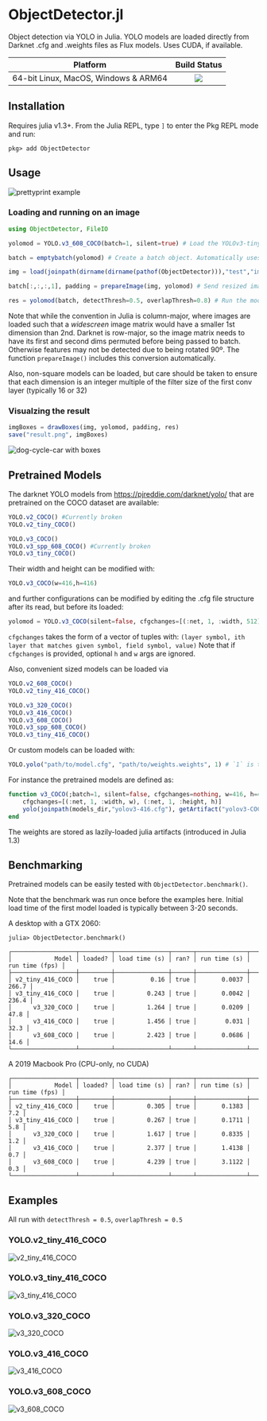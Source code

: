 # ObjectDetector.jl

Object detection via YOLO in Julia. YOLO models are loaded directly from Darknet .cfg and .weights files as Flux models.
Uses CUDA, if available.


| **Platform**                                                               | **Build Status**                                                                                |
|:-------------------------------------------------------------------------------:|:-----------------------------------------------------------------------------------------------:|
| 64-bit Linux, MacOS, Windows & ARM64 | [![][travis-img]][travis-url] |


## Installation

Requires julia v1.3+. From the Julia REPL, type `]` to enter the Pkg REPL mode and run:

```
pkg> add ObjectDetector
```

## Usage

![prettyprint example](examples/prettyprint.png)

### Loading and running on an image
```julia
using ObjectDetector, FileIO

yolomod = YOLO.v3_608_COCO(batch=1, silent=true) # Load the YOLOv3-tiny model pretrained on COCO, with a batch size of 1

batch = emptybatch(yolomod) # Create a batch object. Automatically uses the GPU if available

img = load(joinpath(dirname(dirname(pathof(ObjectDetector))),"test","images","dog-cycle-car.png"))

batch[:,:,:,1], padding = prepareImage(img, yolomod) # Send resized image to the batch

res = yolomod(batch, detectThresh=0.5, overlapThresh=0.8) # Run the model on the length-1 batch
```

Note that while the convention in Julia is column-major, where images are loaded
such that a _widescreen_ image matrix would have a smaller 1st dimension than 2nd.
Darknet is row-major, so the image matrix needs to have its first and second dims
permuted before being passed to batch. Otherwise features may not be detected due to 
being rotated 90º. The function `prepareImage()` includes this conversion automatically.

Also, non-square models can be loaded, but care should be taken to ensure that each
dimension is an integer multiple of the filter size of the first conv layer (typically 16 or 32)



### Visualzing the result
```julia
imgBoxes = drawBoxes(img, yolomod, padding, res)
save("result.png", imgBoxes)
```
![dog-cycle-car with boxes](test/results/dog-cycle-car/v3_608_COCO.jpg)


## Pretrained Models
The darknet YOLO models from https://pjreddie.com/darknet/yolo/ that are pretrained on the COCO dataset are available:

```julia
YOLO.v2_COCO() #Currently broken
YOLO.v2_tiny_COCO()

YOLO.v3_COCO()
YOLO.v3_spp_608_COCO() #Currently broken
YOLO.v3_tiny_COCO()
```
Their width and height can be modified with:
```julia
YOLO.v3_COCO(w=416,h=416)
```
and further configurations can be modified by editing the .cfg file structure after its read, but before its loaded:
```julia
yolomod = YOLO.v3_COCO(silent=false, cfgchanges=[(:net, 1, :width, 512), (:net, 1, :height, 384)])
```
`cfgchanges` takes the form of a vector of tuples with:
`(layer symbol, ith layer that matches given symbol, field symbol, value)`
Note that if `cfgchanges` is provided, optional `h` and `w` args are ignored.

Also, convenient sized models can be loaded via
```julia
YOLO.v2_608_COCO()
YOLO.v2_tiny_416_COCO()

YOLO.v3_320_COCO()
YOLO.v3_416_COCO()
YOLO.v3_608_COCO()
YOLO.v3_spp_608_COCO()
YOLO.v3_tiny_416_COCO()
```

Or custom models can be loaded with:
```julia
YOLO.yolo("path/to/model.cfg", "path/to/weights.weights", 1) # `1` is the batch size.
```

For instance the pretrained models are defined as:
```julia
function v3_COCO(;batch=1, silent=false, cfgchanges=nothing, w=416, h=416)
    cfgchanges=[(:net, 1, :width, w), (:net, 1, :height, h)]
    yolo(joinpath(models_dir,"yolov3-416.cfg"), getArtifact("yolov3-COCO"), batch, silent=silent, cfgchanges=cfgchanges)
end
```

The weights are stored as lazily-loaded julia artifacts (introduced in Julia 1.3)

## Benchmarking

Pretrained models can be easily tested with `ObjectDetector.benchmark()`.

Note that the benchmark was run once before the examples here. Initial load time
of the first model loaded is typically between 3-20 seconds.

A desktop with a GTX 2060:
```
julia> ObjectDetector.benchmark()

┌──────────────────┬─────────┬───────────────┬──────┬──────────────┬────────────────┐
│            Model │ loaded? │ load time (s) │ ran? │ run time (s) │ run time (fps) │
├──────────────────┼─────────┼───────────────┼──────┼──────────────┼────────────────┤
│ v2_tiny_416_COCO │    true │          0.16 │ true │       0.0037 │          266.7 │
│ v3_tiny_416_COCO │    true │         0.243 │ true │       0.0042 │          236.4 │
│      v3_320_COCO │    true │         1.264 │ true │       0.0209 │           47.8 │
│      v3_416_COCO │    true │         1.456 │ true │        0.031 │           32.3 │
│      v3_608_COCO │    true │         2.423 │ true │       0.0686 │           14.6 │
└──────────────────┴─────────┴───────────────┴──────┴──────────────┴────────────────┘
```

A 2019 Macbook Pro (CPU-only, no CUDA)
```
┌──────────────────┬─────────┬───────────────┬──────┬──────────────┬────────────────┐
│            Model │ loaded? │ load time (s) │ ran? │ run time (s) │ run time (fps) │
├──────────────────┼─────────┼───────────────┼──────┼──────────────┼────────────────┤
│ v2_tiny_416_COCO │    true │         0.305 │ true │       0.1383 │            7.2 │
│ v3_tiny_416_COCO │    true │         0.267 │ true │       0.1711 │            5.8 │
│      v3_320_COCO │    true │         1.617 │ true │       0.8335 │            1.2 │
│      v3_416_COCO │    true │         2.377 │ true │       1.4138 │            0.7 │
│      v3_608_COCO │    true │         4.239 │ true │       3.1122 │            0.3 │
└──────────────────┴─────────┴───────────────┴──────┴──────────────┴────────────────┘
```

## Examples

All run with `detectThresh = 0.5`, `overlapThresh = 0.5`

### YOLO.v2_tiny_416_COCO
![v2_tiny_416_COCO](test/results/dog-cycle-car/v2_tiny_416_COCO.jpg)

### YOLO.v3_tiny_416_COCO
![v3_tiny_416_COCO](test/results/dog-cycle-car/v3_tiny_416_COCO.jpg)

### YOLO.v3_320_COCO
![v3_320_COCO](test/results/dog-cycle-car/v3_320_COCO.jpg)

### YOLO.v3_416_COCO
![v3_416_COCO](test/results/dog-cycle-car/v3_416_COCO.jpg)

### YOLO.v3_608_COCO
![v3_608_COCO](test/results/dog-cycle-car/v3_608_COCO.jpg)


[discourse-tag-url]: https://discourse.julialang.org/tags/yolo

[travis-img]: https://travis-ci.com/r3tex/ObjectDetector.jl.svg?branch=master
[travis-url]: https://travis-ci.com/r3tex/ObjectDetector.jl

[codecov-img]: https://codecov.io/gh/r3tex/ObjectDetector.jl/branch/master/graph/badge.svg
[codecov-url]: https://codecov.io/gh/r3tex/ObjectDetector.jl

[coveralls-img]: https://coveralls.io/repos/github/r3tex/ObjectDetector.jl/badge.svg?branch=master
[coveralls-url]: https://coveralls.io/github/r3tex/ObjectDetector.jl?branch=master

[issues-url]: https://github.com/r3tex/ObjectDetector.jl/issues
